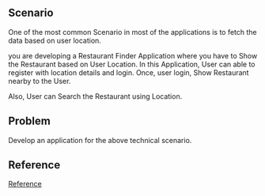 ## Scenario

One of the most common Scenario in most of the applications is to fetch the data based on user location. 

you are developing a Restaurant Finder Application where you have to Show the Restaurant based on User Location. In this Application, User can able to register with location details and login. Once, user login, Show Restaurant nearby to the User.

Also, User can Search the Restaurant using Location.

## Problem

Develop an application for the above technical scenario. 

## Reference

[Reference](https://cloudnweb.dev/2019/07/scenario-based-learning-matchmaking-algorithm-node-js-part-2/)

